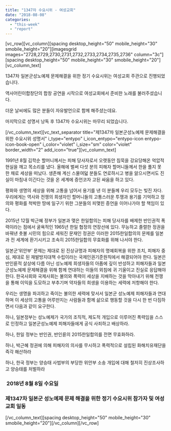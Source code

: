 ```yaml
---
title: "1347차 수요시위 - 여성교회"
date: "2018-08-08"
categories: 
  - "this-week"
  - "report"
---
```


\[vc\_row\]\[vc\_column\]\[spacing desktop\_height="50" mobile\_height="30" smobile\_height="20"\]\[imagesgrid images="2728,2729,2730,2731,2732,2733,2734,2735,2736" column="3c"\]\[spacing desktop\_height="50" mobile\_height="30" smobile\_height="20"\]\[vc\_column\_text\]

1347차 일본군성노예제 문제해결을 위한 정기 수요시위는 여성교회 주관으로 진행되었습니다.

역사어린이합창단의 합창 공연을 시작으로 여성교회에서 준비한 노래를 불러주셨습니다.

더운 날씨에도 많은 분들이 자유발언으로 함께 해주셨는데요.

마지막으로 성명서 낭독 후 1347차 수요시위는 마무리 되었습니다.

\[/vc\_column\_text\]\[vc\_text\_separator title="제1347차 일본군성노예제 문제해결을 위한 수요시위 성명서" i\_type="entypo" i\_icon\_entypo="entypo-icon entypo-icon-book-open" i\_color="violet" i\_size="sm" color="violet" border\_width="2" add\_icon="true"\]\[vc\_column\_text\]

1991년 8월 김학순 할머니께서는 피해 당사자로서 오랫동안 침묵을 강요당해온 억압적 현실을 깨고 목소리를 냈다. 올해에 벌써 다섯 분의 피해자 할머니들께서 한을 풀지 못 한 채로 세상을 떠났다. 생존해 계신 스물여덟 분들도 연로하시고 병을 앓으시면서도 진실이 마침내 이긴다는 것을 온 세계에 증언코자 고된 싸움을 하고 있다.

평화와 생명의 세상을 위해 고통을 넘어서 용기를 낸 이 분들께 우리 모두는 빚진 자다. 우리에게는 역사와 전쟁의 희생자인 할머니들의 고통스러운 투쟁과 용기를 기억하고 정의와 평화를 척박한 땅에 일구기 위한 그분들의 피맺힌 증언을 이어나가야 할 책임이 있다.

2015년 12월 박근혜 정부가 일본과 맺은 한일합의는 피해 당사자를 배제한 반인권적 폭력이라는 점에서 굴욕적인 1965년 한일 협정의 연장선에 있다. 무능하고 졸렬한 정권을 바꿔낸 촛불 시민의 힘으로 세워진 문재인 정권은 이러한 2015한일합의의 문제를 일본과 전 세계에 환기시키고 조속히 2015한일합의 무효화를 위해 나서야 한다.

일본군‘위안부’ 문제는 제대로 된 진상규명과 피해자의 명예회복을 위한 조치, 피해자 중심, 제대로 된 재발방지대책 수립이라는 국제인권기준원칙에서 해결되어야 한다. 일본은 반인륜적 살상에 다름 아닌 성노예제 희생자들의 아픔에 깊이 반성하고 피해자들과 일본군성노예제 문제해결을 위해 함께 연대하는 이들의 외침에 귀 기울이고 진실로 응답해야 한다. 한국사회와 국제사회는 불의와 폭력이 세상을 지배하는 것을 막아내기 위해 전쟁을 통해 이익을 도모하고 부추기며 약자들의 희생을 이용하는 세력에 저항해야 한다.

우리는 생명을 파괴하고 죽이는 불의한 세력에 맞서서 일본군 성노예제 피해자들과 연대하며 이 세상의 고통을 어루만지는 사람들과 함께 삶으로 행동할 것을 다시 한 번 다짐하면서 다음과 같이 요구한다.

하나, 일본정부는 성노예제가 국가의 조직적, 제도적 개입으로 이루어진 폭력임을 스스로 인정하고 일본군성노예제 피해자들에게 공식 사죄하고 배상하라.

하나, 한일 정부는 반인권, 반인륜의 2015한일합의를 전면 무효화하라.

하나, 박근혜 정권에 의해 피해자의 의사를 무시하고 폭력적으로 설립된 화해치유재단을 즉각 해산하라

하나, 한국 정부는 양승태 사법부의 부당한 위안부 소송 개입에 대해 철저히 진상조사하고 양승태를 처벌하라

###  2018년 8월 8일 수요일

### 제1347차 일본군 성노예제 문제 해결을 위한 정기 수요시위 참가자 및 여성교회 일동

\[/vc\_column\_text\]\[spacing desktop\_height="50" mobile\_height="30" smobile\_height="20"\]\[/vc\_column\]\[/vc\_row\]
